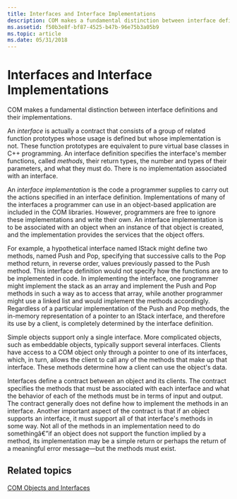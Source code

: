```yaml
---
title: Interfaces and Interface Implementations
description: COM makes a fundamental distinction between interface definitions and their implementations.
ms.assetid: f50b3e8f-bf87-4525-b47b-96e75b3a05b9
ms.topic: article
ms.date: 05/31/2018
---
```


# Interfaces and Interface Implementations

COM makes a fundamental distinction between interface definitions and their implementations.

An *interface* is actually a contract that consists of a group of related function prototypes whose usage is defined but whose implementation is not. These function prototypes are equivalent to pure virtual base classes in C++ programming. An interface definition specifies the interface's member functions, called *methods*, their return types, the number and types of their parameters, and what they must do. There is no implementation associated with an interface.

An *interface implementation* is the code a programmer supplies to carry out the actions specified in an interface definition. Implementations of many of the interfaces a programmer can use in an object-based application are included in the COM libraries. However, programmers are free to ignore these implementations and write their own. An interface implementation is to be associated with an object when an instance of that object is created, and the implementation provides the services that the object offers.

For example, a hypothetical interface named IStack might define two methods, named Push and Pop, specifying that successive calls to the Pop method return, in reverse order, values previously passed to the Push method. This interface definition would not specify how the functions are to be implemented in code. In implementing the interface, one programmer might implement the stack as an array and implement the Push and Pop methods in such a way as to access that array, while another programmer might use a linked list and would implement the methods accordingly. Regardless of a particular implementation of the Push and Pop methods, the in-memory representation of a pointer to an IStack interface, and therefore its use by a client, is completely determined by the interface definition.

Simple objects support only a single interface. More complicated objects, such as embeddable objects, typically support several interfaces. Clients have access to a COM object only through a pointer to one of its interfaces, which, in turn, allows the client to call any of the methods that make up that interface. These methods determine how a client can use the object's data.

Interfaces define a contract between an object and its clients. The contract specifies the methods that must be associated with each interface and what the behavior of each of the methods must be in terms of input and output. The contract generally does not define how to implement the methods in an interface. Another important aspect of the contract is that if an object supports an interface, it must support all of that interface's methods in some way. Not all of the methods in an implementation need to do somethingâ€”if an object does not support the function implied by a method, its implementation may be a simple return or perhaps the return of a meaningful error message—but the methods must exist.

## Related topics

<dl> <dt>

[COM Objects and Interfaces](com-objects-and-interfaces.md)
</dt> </dl>

 

 




